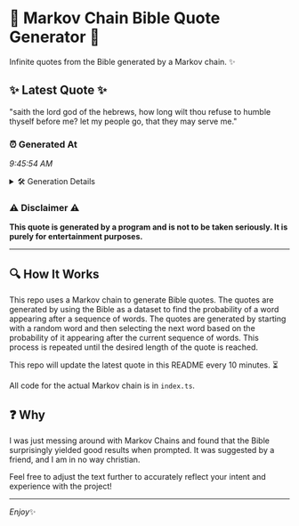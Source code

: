 # 📖 Markov Chain Bible Quote Generator 📖

Infinite quotes from the Bible generated by a Markov chain. ✨

## ✨ Latest Quote ✨
"saith the lord god of the hebrews, how long wilt thou refuse to humble thyself before me? let my people go, that they may serve me."

### ⏰ Generated At
*9:45:54 AM*

<details>
    <summary>🛠️ Generation Details</summary>
    <p>
        <strong>🌱 Seed:</strong> saith<br>
        <strong>🔄 Iterations:</strong> 25<br>
        <strong>📜 Context History:</strong><br>[ saith ]: the<br>[ saith, the ]: lord<br>[ saith, the, lord ]: god<br>[ saith, the, lord, god ]: of<br>[ saith, the, lord, god, of ]: the<br>[ saith, the, lord, god, of, the ]: hebrews,<br>[ the, lord, god, of, the, hebrews, ]: how<br>[ lord, god, of, the, hebrews,, how ]: long<br>[ god, of, the, hebrews,, how, long ]: wilt<br>[ of, the, hebrews,, how, long, wilt ]: thou<br>[ the, hebrews,, how, long, wilt, thou ]: refuse<br>[ hebrews,, how, long, wilt, thou, refuse ]: to<br>[ how, long, wilt, thou, refuse, to ]: humble<br>[ long, wilt, thou, refuse, to, humble ]: thyself<br>[ wilt, thou, refuse, to, humble, thyself ]: before<br>[ thou, refuse, to, humble, thyself, before ]: me?<br>[ refuse, to, humble, thyself, before, me? ]: let<br>[ to, humble, thyself, before, me?, let ]: my<br>[ humble, thyself, before, me?, let, my ]: people<br>[ thyself, before, me?, let, my, people ]: go,<br>[ before, me?, let, my, people, go, ]: that<br>[ me?, let, my, people, go,, that ]: they<br>[ let, my, people, go,, that, they ]: may<br>[ my, people, go,, that, they, may ]: serve<br>[ people, go,, that, they, may, serve ]: me.<br>
    </p>
</details>

### ⚠️ Disclaimer ⚠️
**This quote is generated by a program and is not to be taken seriously. It is purely for entertainment purposes.**

---

## 🔍 How It Works

This repo uses a Markov chain to generate Bible quotes. The quotes are generated by using the Bible as a dataset to find the probability of a word appearing after a sequence of words. The quotes are generated by starting with a random word and then selecting the next word based on the probability of it appearing after the current sequence of words. This process is repeated until the desired length of the quote is reached.

This repo will update the latest quote in this README every 10 minutes. ⏳

All code for the actual Markov chain is in `index.ts`.

## ❓ Why

I was just messing around with Markov Chains and found that the Bible surprisingly yielded good results when prompted. 
It was suggested by a friend, and I am in no way christian.

Feel free to adjust the text further to accurately reflect your intent and experience with the project!

---

*Enjoy*✨
